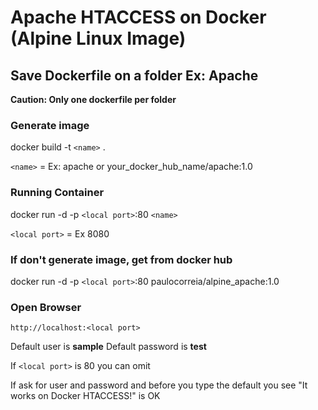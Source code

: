 # Apache HTACCESS on Docker (Alpine Linux Image)

## Save Dockerfile on a folder Ex: Apache
**Caution: Only one dockerfile per folder**

### Generate image

docker build -t `<name>` .

`<name>` = Ex: apache or your_docker_hub_name/apache:1.0

### Running Container

docker run -d -p `<local port>`:80 `<name>`

`<local port>` = Ex 8080

### If don't generate image, get from docker hub

docker run -d -p `<local port>`:80 paulocorreia/alpine_apache:1.0

### Open Browser
`http://localhost:<local port>`

Default user is **sample**
Default password is **test**

If `<local port>` is 80 you can omit

If ask for user and password and before you type the default you see "It works on Docker HTACCESS!" is OK
